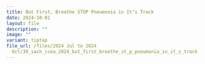 ```yaml
---
title: But First, Breathe STOP Pneumonia in It’s Track
date: 2024-10-01
layout: file
description: ""
image: ""
variant: tiptap
file_url: /files/2024 Jul to 2024
  Oct/39_sach_ccea_2024_but_first_breathe_st_p_pneumonia_in_it_s_track.pdf
---
```

